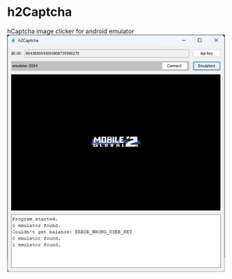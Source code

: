 # h2Captcha
hCaptcha image clicker for android emulator
![Preview](https://github.com/littleHouse-Software/h2Captcha/blob/main/preview.png)
